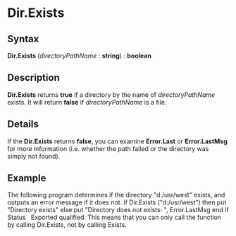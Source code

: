 
# Dir.Exists

## Syntax
**Dir.Exists** (_directoryPathName_ : **string**) : **boolean**

## Description
**Dir.Exists** returns **true** if a directory by the name of _directoryPathName_ exists. It will return **false** if _directoryPathName_ is a file.


## Details
If the **Dir.Exists** returns **false**, you can examine **Error.Last** or **Error.LastMsg** for more information (i.e. whether the path failed or the directory was simply not found).


## Example
The following program determines if the directory "d:/usr/west" exists, and outputs an error message if it does not.
        if Dir.Exists ("d:/usr/west") then
            put "Directory exists"
        else
            put "Directory does not exists: ", Error.LastMsg
        end if
Status  
 Exported qualified.
This means that you can only call the function by calling Dir.Exists, not by calling Exists.
